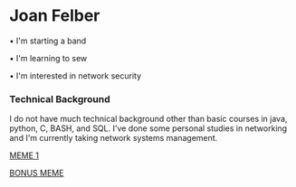 # Joan Felber

• I'm starting a band

• I'm learning to sew

• I'm interested in network security

### Technical Background

I do not have much technical background other than basic courses in java, python, C, BASH, and SQL. I've done some personal studies in networking and I'm currently taking network systems management.

[MEME 1](https://i.kym-cdn.com/photos/images/newsfeed/001/631/441/393.jpg)

[BONUS MEME](https://pm1.aminoapps.com/7147/e04fc4e01bc5a09173757cce8138578e9843e04dr1-380-395v2_hq.jpg)
			
			
			
			
			
			
			
			
			
			

